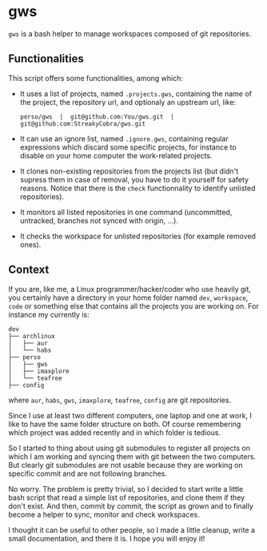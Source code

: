 gws
===

`gws` is a bash helper to manage workspaces composed of git repositories.

Functionalities
---------------

This script offers some functionalities, among which:

  * It uses a list of projects, named `.projects.gws`, containing the name of
    the project, the repository url, and optionaly an upstream url, like:

        perso/gws  |  git@github.com:You/gws.git  |  git@github.com:StreakyCobra/gws.git

  * It can use an ignore list, named `.ignore.gws`, containing regular
    expressions which discard some specific projects, for instance to disable on
    your home computer the work-related projects.

  * It clones non-existing repositories from the projects list (but didn't
    supress them in case of removal, you have to do it yourself for safety
    reasons. Notice that there is the `check` functionnality to identify
    unlisted repositories).

  * It monitors all listed repositories in one command (uncommitted, untracked,
    branches not synced with origin, ...).

  * It checks the workspace for unlisted repositories (for example removed
    ones).

Context
-------

If you are, like me, a Linux programmer/hacker/coder who use heavily git, you
certainly have a directory in your home folder named `dev`, `workspace`, `code`
or something else that contains all the projects you are working on. For
instance my currently is:

    dev
    ├── archlinux
    │   ├── aur
    │   └── habs
    ├── perso
    │   ├── gws
    │   ├── imaxplore
    │   └── teafree
    ├── config

where `aur`, `habs`, `gws`, `imaxplore`, `teafree`, `config` are git
repositories.

Since I use at least two different computers, one laptop and one at work, I like
to have the same folder structure on both. Of course remembering which project
was added recently and in which folder is tedious.

So I started to thing about using git submodules to register all projects on
which I am working and syncing them with git between the two computers. But
clearly git submodules are not usable because they are working on specific
commit and are not following branches.

No worry. The problem is pretty trivial, so I decided to start write a little
bash script that read a simple list of repositories, and clone them if they
don't exist. And then, commit by commit, the script as grown and to finally
become a helper to sync, monitor and check workspaces.

I thought it can be useful to other people, so I made a little cleanup, write
a small documentation, and there it is. I hope you will enjoy it!
